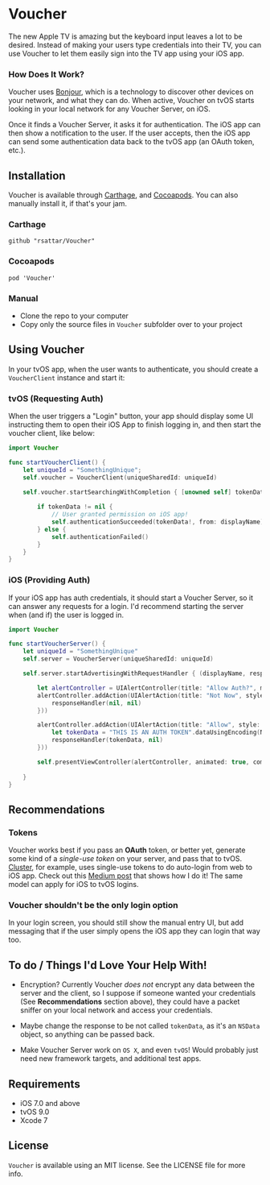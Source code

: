 # Voucher

The new Apple TV is amazing but the keyboard input leaves a lot to be desired. Instead of making your users type credentials into their TV, you can use Voucher to let them easily sign into the TV app using your iOS app.

### How Does It Work?

Voucher uses [Bonjour](https://developer.apple.com/bonjour/), which is a technology to discover other devices on your network, and what they can do. When active, Voucher on tvOS starts looking in your local network for any Voucher Server, on iOS. 

Once it finds a Voucher Server, it asks it for authentication. The iOS app can then show a notification to the user. If the user accepts, then the iOS app can send some authentication data back to the tvOS app (an OAuth token, etc.).


## Installation

Voucher is available through [Carthage](https://github.com/Carthage/Carthage), and [Cocoapods](https://cocoapods.org). You can also manually install it, if that's your jam.

### Carthage
```
github "rsattar/Voucher"
```

### Cocoapods
```
pod 'Voucher'
```

### Manual 
- Clone the repo to your computer
- Copy only the source files in `Voucher` subfolder over to your project


## Using Voucher

In your tvOS app, when the user wants to authenticate, you should create a `VoucherClient` instance and start it:

### tvOS (Requesting Auth)
When the user triggers a "Login" button, your app should display some UI instructing them to open their iOS App to finish logging in, and then start the voucher client, like below:

```swift
import Voucher

func startVoucherClient() {
    let uniqueId = "SomethingUnique";
    self.voucher = VoucherClient(uniqueSharedId: uniqueId)
    
    self.voucher.startSearchingWithCompletion { [unowned self] tokenData, displayName, error in

        if tokenData != nil {
            // User granted permission on iOS app!
            self.authenticationSucceeded(tokenData!, from: displayName)
        } else {
            self.authenticationFailed()
        }
    }
}

```


### iOS (Providing Auth)
If your iOS app has auth credentials, it should start a Voucher Server, so it can answer any requests for a login. I'd recommend starting the server when (and if) the user is logged in.

```swift
import Voucher

func startVoucherServer() {
    let uniqueId = "SomethingUnique"
    self.server = VoucherServer(uniqueSharedId: uniqueId)

    self.server.startAdvertisingWithRequestHandler { (displayName, responseHandler) -> Void in

        let alertController = UIAlertController(title: "Allow Auth?", message: "Allow \"\(displayName)\" access to your login?", preferredStyle: .Alert)
        alertController.addAction(UIAlertAction(title: "Not Now", style: .Cancel, handler: { action in
            responseHandler(nil, nil)
        }))

        alertController.addAction(UIAlertAction(title: "Allow", style: .Default, handler: { action in
            let tokenData = "THIS IS AN AUTH TOKEN".dataUsingEncoding(NSUTF8StringEncoding)!
            responseHandler(tokenData, nil)
        }))

        self.presentViewController(alertController, animated: true, completion: nil)
        
    }
}

```

## Recommendations

### Tokens
Voucher works best if you pass an **OAuth** token, or better yet, generate some kind of a *single-use token* on your server, and pass that to tvOS. [Cluster](https://cluster.co), for example, uses single-use tokens to do auto-login from web to iOS app. Check out this [Medium post](https://library.launchkit.io/how-ios-9-s-safari-view-controller-could-completely-change-your-app-s-onboarding-experience-2bcf2305137f?source=your-stories) that shows how I do it! The same model can apply for iOS to tvOS logins.

### Voucher shouldn't be the only login option
In your login screen, you should still show the manual entry UI, but add messaging that if the user simply opens the iOS app they can login that way too.

## To do / Things I'd Love Your Help With!
* Encryption? Currently Voucher *does not* encrypt any data between the server and the client, so I suppose if someone wanted your credentials (See **Recommendations** section above), they could have a packet sniffer on your local network and access your credentials.

* Maybe change the response to be not called `tokenData`, as it's an `NSData` object, so anything can be passed back.

* Make Voucher Server work on `OS X`, and even `tvOS`! Would probably just need new framework targets, and additional test apps.

## Requirements
* iOS 7.0 and above
* tvOS 9.0
* Xcode 7


## License
`Voucher` is available using an MIT license. See the LICENSE file for more info.